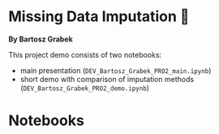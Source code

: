 # Missing Data Imputation 👋

**By Bartosz Grabek**

This project demo consists of two notebooks:
- main presentation (`DEV_Bartosz_Grabek_PRO2_main.ipynb`)
- short demo with comparison of imputation methods (`DEV_Bartosz_Grabek_PRO2_demo.ipynb`)

# Notebooks